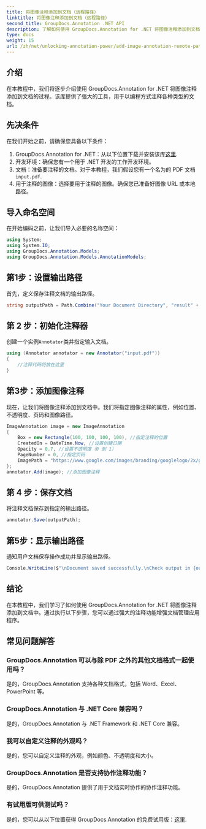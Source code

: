 ```yaml
---
title: 将图像注释添加到文档（远程路径）
linktitle: 将图像注释添加到文档（远程路径）
second_title: GroupDocs.Annotation .NET API
description: 了解如何使用 GroupDocs.Annotation for .NET 将图像注释添加到文档中。通过强大的注释功能增强文档管理。
type: docs
weight: 15
url: /zh/net/unlocking-annotation-power/add-image-annotation-remote-path/
---
```

## 介绍
在本教程中，我们将逐步介绍使用 GroupDocs.Annotation for .NET 将图像注释添加到文档的过程。该库提供了强大的工具，用于以编程方式注释各种类型的文档。
## 先决条件
在我们开始之前，请确保您具备以下条件：
1.  GroupDocs.Annotation for .NET：从以下位置下载并安装该库[这里](https://releases.groupdocs.com/annotation/net/).
2. 开发环境：确保您有一个用于 .NET 开发的工作开发环境。
3. 文档：准备要注释的文档。对于本教程，我们假设您有一个名为的 PDF 文档`input.pdf`.
4. 用于注释的图像：选择要用于注释的图像。确保您已准备好图像 URL 或本地路径。

## 导入命名空间
在开始编码之前，让我们导入必要的名称空间：
```csharp
using System;
using System.IO;
using GroupDocs.Annotation.Models;
using GroupDocs.Annotation.Models.AnnotationModels;
```
## 第1步：设置输出路径
首先，定义保存注释文档的输出路径。
```csharp
string outputPath = Path.Combine("Your Document Directory", "result" + Path.GetExtension("input.pdf"));
```
## 第 2 步：初始化注释器
创建一个实例`Annotator`类并指定输入文档。
```csharp
using (Annotator annotator = new Annotator("input.pdf"))
{
    //注释代码将放在这里
}
```
## 第3步：添加图像注释
现在，让我们将图像注释添加到文档中。我们将指定图像注释的属性，例如位置、不透明度、页码和图像路径。
```csharp
ImageAnnotation image = new ImageAnnotation
{
    Box = new Rectangle(100, 100, 100, 100), //指定注释的位置
    CreatedOn = DateTime.Now, //设置创建日期
    Opacity = 0.7, //设置不透明度（0 到 1）
    PageNumber = 0, //指定页码
    ImagePath = "https://www.google.com/images/branding/googlelogo/2x/googlelogo_color_92x30dp.png" // 提供图片的网址
};
annotator.Add(image); //添加图像注释
```
## 第 4 步：保存文档
将注释文档保存到指定的输出路径。
```csharp
annotator.Save(outputPath);
```
## 第5步：显示输出路径
通知用户文档保存操作成功并显示输出路径。
```csharp
Console.WriteLine($"\nDocument saved successfully.\nCheck output in {outputPath}.");
```

## 结论
在本教程中，我们学习了如何使用 GroupDocs.Annotation for .NET 将图像注释添加到文档中。通过执行以下步骤，您可以通过强大的注释功能增强文档管理应用程序。
## 常见问题解答
### GroupDocs.Annotation 可以与除 PDF 之外的其他文档格式一起使用吗？
是的，GroupDocs.Annotation 支持各种文档格式，包括 Word、Excel、PowerPoint 等。
### GroupDocs.Annotation 与 .NET Core 兼容吗？
是的，GroupDocs.Annotation 与 .NET Framework 和 .NET Core 兼容。
### 我可以自定义注释的外观吗？
是的，您可以自定义注释的外观，例如颜色、不透明度和大小。
### GroupDocs.Annotation 是否支持协作注释功能？
是的，GroupDocs.Annotation 提供了用于文档实时协作的协作注释功能。
### 有试用版可供测试吗？
是的，您可以从以下位置获得 GroupDocs.Annotation 的免费试用版：[这里](https://releases.groupdocs.com/).